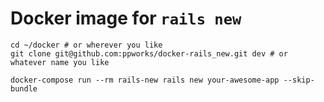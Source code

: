 # Docker image for `rails new`

```
cd ~/docker # or wherever you like
git clone git@github.com:ppworks/docker-rails_new.git dev # or whatever name you like
```

```
docker-compose run --rm rails-new rails new your-awesome-app --skip-bundle
```
